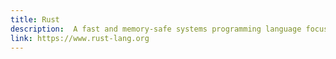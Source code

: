 ```yaml
---
title: Rust
description:  A fast and memory-safe systems programming language focused on performance and reliability.
link: https://www.rust-lang.org
---
```

